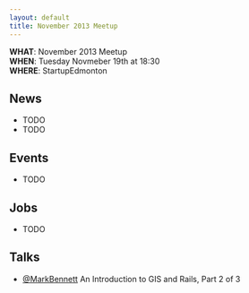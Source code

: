 ```yaml
---
layout: default
title: November 2013 Meetup
---
```


**WHAT**: November 2013 Meetup  
**WHEN**: Tuesday Novmeber 19th at 18:30  
**WHERE**: StartupEdmonton

## News

 * TODO
 * TODO

## Events

 * TODO

## Jobs

 * TODO

## Talks

* [@MarkBennett](http://twitter.com/markbennett) An Introduction to GIS and Rails, Part 2 of 3
